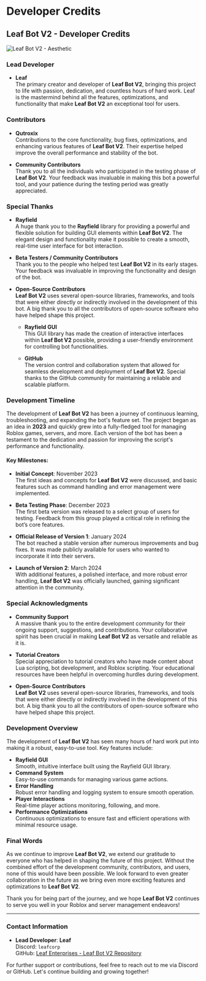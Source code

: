 # Developer Credits

## **Leaf Bot V2 - Developer Credits**

![Leaf Bot V2 - Aesthetic](https://media1.tenor.com/m/2odBgL727ncAAAAd/green-aesthetic-anime-aesthetic.gif)

### **Lead Developer**
- **Leaf**  
  The primary creator and developer of **Leaf Bot V2**, bringing this project to life with passion, dedication, and countless hours of hard work. Leaf is the mastermind behind all the features, optimizations, and functionality that make **Leaf Bot V2** an exceptional tool for users.

### **Contributors**
- **Qutroxix**  
  Contributions to the core functionality, bug fixes, optimizations, and enhancing various features of **Leaf Bot V2**. Their expertise helped improve the overall performance and stability of the bot.

- **Community Contributors**  
  Thank you to all the individuals who participated in the testing phase of **Leaf Bot V2**. Your feedback was invaluable in making this bot a powerful tool, and your patience during the testing period was greatly appreciated.

### **Special Thanks**
- **Rayfield**  
  A huge thank you to the **Rayfield** library for providing a powerful and flexible solution for building GUI elements within **Leaf Bot V2**. The elegant design and functionality make it possible to create a smooth, real-time user interface for bot interaction.

- **Beta Testers / Community Contributors**  
  Thank you to the people who helped test **Leaf Bot V2** in its early stages. Your feedback was invaluable in improving the functionality and design of the bot.

- **Open-Source Contributors**  
  **Leaf Bot V2** uses several open-source libraries, frameworks, and tools that were either directly or indirectly involved in the development of this bot. A big thank you to all the contributors of open-source software who have helped shape this project.

  - **Rayfield GUI**  
    This GUI library has made the creation of interactive interfaces within **Leaf Bot V2** possible, providing a user-friendly environment for controlling bot functionalities.

  - **GitHub**  
    The version control and collaboration system that allowed for seamless development and deployment of **Leaf Bot V2**. Special thanks to the GitHub community for maintaining a reliable and scalable platform.

### **Development Timeline**
The development of **Leaf Bot V2** has been a journey of continuous learning, troubleshooting, and expanding the bot's feature set. The project began as an idea in **2023** and quickly grew into a fully-fledged tool for managing Roblox games, servers, and more. Each version of the bot has been a testament to the dedication and passion for improving the script's performance and functionality.

#### **Key Milestones:**
- **Initial Concept**: November 2023  
  The first ideas and concepts for **Leaf Bot V2** were discussed, and basic features such as command handling and error management were implemented.
  
- **Beta Testing Phase**: December 2023  
  The first beta version was released to a select group of users for testing. Feedback from this group played a critical role in refining the bot’s core features.

- **Official Release of Version 1**: January 2024  
  The bot reached a stable version after numerous improvements and bug fixes. It was made publicly available for users who wanted to incorporate it into their servers.

- **Launch of Version 2**: March 2024  
  With additional features, a polished interface, and more robust error handling, **Leaf Bot V2** was officially launched, gaining significant attention in the community.

### **Special Acknowledgments**
- **Community Support**  
  A massive thank you to the entire development community for their ongoing support, suggestions, and contributions. Your collaborative spirit has been crucial in making **Leaf Bot V2** as versatile and reliable as it is.

- **Tutorial Creators**  
  Special appreciation to tutorial creators who have made content about Lua scripting, bot development, and Roblox scripting. Your educational resources have been helpful in overcoming hurdles during development.

- **Open-Source Contributors**  
  **Leaf Bot V2** uses several open-source libraries, frameworks, and tools that were either directly or indirectly involved in the development of this bot. A big thank you to all the contributors of open-source software who have helped shape this project.

### **Development Overview**
The development of **Leaf Bot V2** has seen many hours of hard work put into making it a robust, easy-to-use tool. Key features include:

- **Rayfield GUI**  
  Smooth, intuitive interface built using the Rayfield GUI library.
- **Command System**  
  Easy-to-use commands for managing various game actions.
- **Error Handling**  
  Robust error handling and logging system to ensure smooth operation.
- **Player Interactions**  
  Real-time player actions monitoring, following, and more.
- **Performance Optimizations**  
  Continuous optimizations to ensure fast and efficient operations with minimal resource usage.

### **Final Words**
As we continue to improve **Leaf Bot V2**, we extend our gratitude to everyone who has helped in shaping the future of this project. Without the combined effort of the development community, contributors, and users, none of this would have been possible. We look forward to even greater collaboration in the future as we bring even more exciting features and optimizations to **Leaf Bot V2**.

Thank you for being part of the journey, and we hope **Leaf Bot V2** continues to serve you well in your Roblox and server management endeavors!

---

### **Contact Information**
- **Lead Developer**: **Leaf**  
  Discord: `leafcorp`  
  GitHub: [Leaf Enterprises - Leaf Bot V2 Repository](https://github.com/Qutroxix/Leaf-Enterprises-Leaf-Bot-V2)

For further support or contributions, feel free to reach out to me via Discord or GitHub. Let's continue building and growing together!
